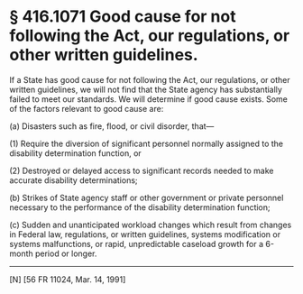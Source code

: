 # § 416.1071   Good cause for not following the Act, our regulations, or other written guidelines.

If a State has good cause for not following the Act, our regulations, or other written guidelines, we will not find that the State agency has substantially failed to meet our standards. We will determine if good cause exists. Some of the factors relevant to good cause are:


(a) Disasters such as fire, flood, or civil disorder, that—


(1) Require the diversion of significant personnel normally assigned to the disability determination function, or


(2) Destroyed or delayed access to significant records needed to make accurate disability determinations;


(b) Strikes of State agency staff or other government or private personnel necessary to the performance of the disability determination function;


(c) Sudden and unanticipated workload changes which result from changes in Federal law, regulations, or written guidelines, systems modification or systems malfunctions, or rapid, unpredictable caseload growth for a 6-month period or longer.



---

[N] [56 FR 11024, Mar. 14, 1991]




